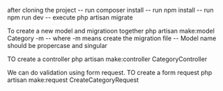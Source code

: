 after cloning the project
-- run composer install
-- run npm install
-- run npm run dev
-- execute php artisan migrate

To create a new model and migratioon together
php artisan make:model Category -m
-- where -m means create the migration file
-- Model name should be propercase and singular

TO create a controller
php artisan make:controller CategoryController

We can do validation using form request. TO create a form request
php artisan make:request CreateCategoryRequest
